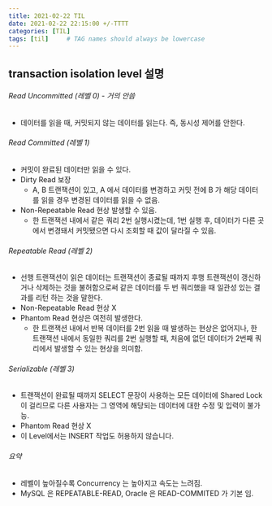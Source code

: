 ```yaml
---
title: 2021-02-22 TIL
date: 2021-02-22 22:15:00 +/-TTTT
categories: [TIL]
tags: [til]     # TAG names should always be lowercase
---
```

 
## transaction isolation level 설명 
 
###### Read Uncommitted (레벨 0) - 거의 안씀
- 데이터를 읽을 때, 커밋되지 않는 데이터를 읽는다. 즉, 동시성 제어를 안한다.

###### Read Committed (레벨 1)
- 커밋이 완료된 데이터만 읽을 수 있다.
- Dirty Read 보장
    - A, B 트랜잭션이 있고, A 에서 데이터를 변경하고 커밋 전에 B 가 해당 데이터를 읽을 경우 변경된 데이터를 읽을 수 없음.
- Non-Repeatable Read 현상 발생할 수 있음.
    - 한 트랜잭션 내에서 같은 쿼리 2번 실행시켰는데, 1번 실행 후, 데이터가 다른 곳에서 변경돼서 커밋됐으면 다시 조회할 때 값이 달라질 수 있음.

###### Repeatable Read (레벨 2)
- 선행 트랜잭션이 읽은 데이터는 트랜잭션이 종료될 때까지 후행 트랜잭션이 갱신하거나 삭제하는 것을 불허함으로써 같은 데이터를 두 번 쿼리했을 때 일관성 있는 결과를 리턴 하는 것을 말한다.
- Non-Repeatable Read 현상 X
- Phantom Read 현상은 여전히 발생한다.
    - 한 트랜잭션 내에서 반복 데이터를 2번 읽을 때 발생하는 현상은 없어지나, 한 트랜잭션 내에서 동일한 쿼리를 2번 실행할 때, 처음에 없던 데이터가 2번째 쿼리에서 발생할 수 있는 현상을 의미함.

###### Serializable (레벨 3)
- 트랜잭션이 완료될 때까지 SELECT 문장이 사용하는 모든 데이터에 Shared Lock이 걸리므로 다른 사용자는 그 영역에 해당되는 데이터에 대한 수정 및 입력이 불가능.
- Phantom Read 현상 X 
- 이 Level에서는 INSERT 작업도 허용하지 않습니다.

###### 요약
 - 레벨이 높아질수록 Concurrency 는 높아지고 속도는 느려짐.
 - MySQL 은 REPEATABLE-READ, Oracle 은 READ-COMMITED 가 기본 임.
